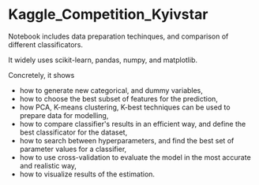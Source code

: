 # Kaggle_Competition_Kyivstar

Notebook includes data preparation techinques, and comparison of different classificators.

It widely uses scikit-learn, pandas, numpy, and matplotlib.

Concretely, it shows 
- how to generate new categorical, and dummy variables,
- how to choose the best subset of features for the prediction,
- how PCA, K-means clustering, K-best techniques can be used to prepare data for modelling,
- how to compare classifier's results in an efficient way, and define the best classificator for the dataset,
- how to search between hyperparameters, and find the best set of parameter values for a classifier,
- how to use cross-validation to evaluate the model in the most accurate and realistic way,
- how to visualize results of the estimation.
